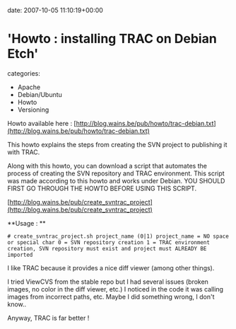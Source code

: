 


date: 2007-10-05 11:10:19+00:00


# 'Howto : installing TRAC on Debian Etch'

categories:
- Apache
- Debian/Ubuntu
- Howto
- Versioning


Howto available here : [http://blog.wains.be/pub/howto/trac-debian.txt](http://blog.wains.be/pub/howto/trac-debian.txt)

This howto explains the steps from creating the SVN project to publishing it with TRAC.

Along with this howto, you can download a script that automates the process of creating the SVN repository and TRAC environment.
This script was made according to this howto and works under Debian. YOU SHOULD FIRST GO THROUGH THE HOWTO BEFORE USING THIS SCRIPT.

[http://blog.wains.be/pub/create_svntrac_project](http://blog.wains.be/pub/create_svntrac_project)

**Usage : **
 
`# create_svntrac_project.sh project_name (0|1)
project_name = NO space or special char
0 = SVN repository creation
1 = TRAC environment creation, SVN repository must exist and project must ALREADY BE imported`



I like TRAC because it provides a nice diff viewer (among other things).

I tried ViewCVS from the stable repo but I had several issues (broken images, no color in the diff viewer, etc.) 
I noticed in the code it was calling images from incorrect paths, etc.
Maybe I did something wrong, I don't know..

Anyway, TRAC is far better !
